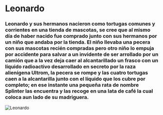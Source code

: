 # Leonardo
### Leonardo y sus hermanos nacieron como tortugas comunes y corrientes en una tienda de mascotas, se cree que al mismo día de haber nacido fue comprado junto con sus hermanos por un niño que andaba por la tienda. El niño llevaba una pecera con sus mascotas recién compradas pero otro niño lo empuja por accidente para salvar a un invidente de ser arrollado por un camión que a la vez deja caer al alcantarillado un frasco con un líquido radioactivo desarrollado en secreto por la raza alienígena Ultrom, la pecera se rompe y las cuatro tortugas caen a la alcantarilla junto con el líquido que los cubre por completo; en ese instante una pequeña rata de nombre Splinter las encuentra y las recoge en una lata de café la cual coloca aun lado de su madriguera.
![Leonardo](https://akns-images.eonline.com/eol_images/Entire_Site/201473/rs_300x300-140803090326-600.Teenage-Mutant-Ninja-Turtles.jl.080314.jpg?fit=inside|900:auto&output-quality=90)
